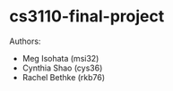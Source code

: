 # cs3110-final-project
Authors:
- Meg Isohata (msi32)
- Cynthia Shao (cys36)
- Rachel Bethke (rkb76)
